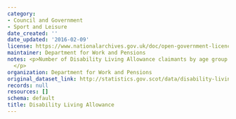 ```yaml
---
category:
- Council and Government
- Sport and Leisure
date_created: ''
date_updated: '2016-02-09'
license: https://www.nationalarchives.gov.uk/doc/open-government-licence/version/3/
maintainer: Department for Work and Pensions
notes: <p>Number of Disability Living Allowance claimants by age group and gender.
  </p>
organization: Department for Work and Pensions
original_dataset_link: http://statistics.gov.scot/data/disability-living-allowance
records: null
resources: []
schema: default
title: Disability Living Allowance
---
```

